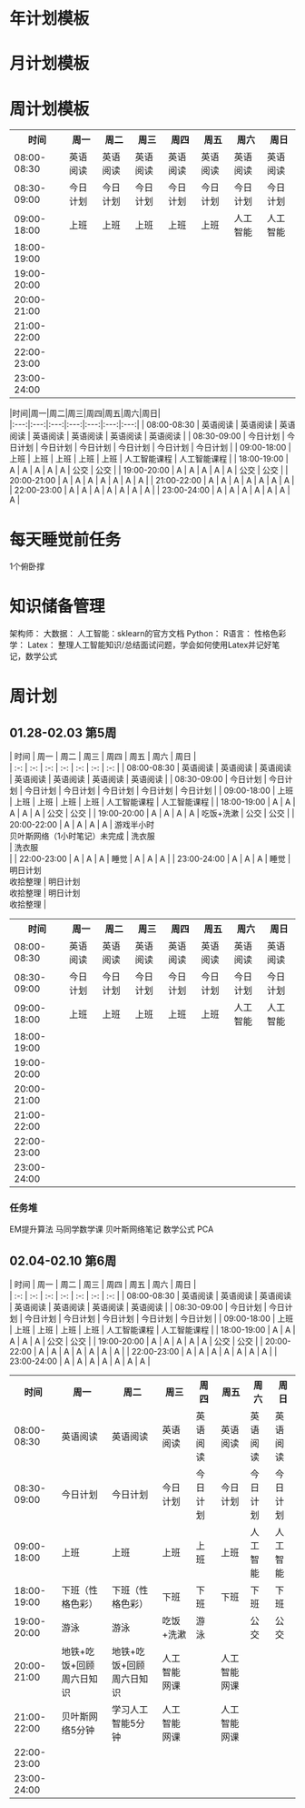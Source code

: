 # 年计划模板 #

# 月计划模板 #

# 周计划模板 #

<table>
<tr>
<th>时间</th><th>周一</th><th>周二</th><th>周三</th><th>周四</th><th>周五</th><th>周六</th><th>周日</th></tr>
<tr>
<td>08:00-08:30</td><td>英语阅读</td>
<td>英语阅读</td><td>英语阅读</td>
<td>英语阅读</td><td>英语阅读</td>
<td>英语阅读</td><td>英语阅读</td>
</tr>
</tr>
<tr>
<td>08:30-09:00</td><td>今日计划</td>
<td>今日计划</td><td>今日计划</td>
<td>今日计划</td><td>今日计划</td>
<td>今日计划</td><td>今日计划</td>
</tr>
</tr>
<tr>
<td>09:00-18:00</td><td>上班</td>
<td>上班</td><td>上班</td>
<td>上班</td><td>上班</td>
<td>人工智能</td><td>人工智能</td>
</tr>
</tr>
<tr>
<td>18:00-19:00</td><td></td>
<td></td><td></td>
<td></td><td></td>
<td></td><td></td>
</tr>
</tr>
<tr>
<td>19:00-20:00</td><td></td>
<td></td><td></td>
<td></td><td></td>
<td></td><td></td>
</tr>
</tr>
<tr>
<td>20:00-21:00</td><td></td>
<td></td><td></td>
<td></td><td></td>
<td></td><td></td>
</tr>
</tr>
<tr>
<td>21:00-22:00</td><td></td>
<td></td><td></td>
<td></td><td></td>
<td></td><td></td>
</tr>
</tr>
<tr>
<td>22:00-23:00</td><td></td>
<td></td><td></td>
<td></td><td></td>
<td></td><td></td>
</tr>
<tr>
<td>23:00-24:00</td><td></td>
<td></td><td></td>
<td></td><td></td>
<td></td><td></td>
</tr>
</table>

|时间|周一|周二|周三|周四|周五|周六|周日|  
|:---:|:---:|:---:|:---:|:---:|:---:|:---:|
| 08&#58;00-08&#58;30 | 英语阅读 | 英语阅读 | 英语阅读 | 英语阅读 | 英语阅读 | 英语阅读 | 英语阅读 |
| 08&#58;30-09&#58;00 | 今日计划 | 今日计划 | 今日计划 | 今日计划 | 今日计划 | 今日计划 | 今日计划 |
| 09&#58;00-18&#58;00 | 上班 | 上班 | 上班 | 上班 | 上班 | 人工智能课程 | 人工智能课程 |
| 18&#58;00-19&#58;00 | A | A | A | A | A | 公交 | 公交 |
| 19&#58;00-20&#58;00 | A | A | A | A | A | 公交 | 公交 |
| 20&#58;00-21&#58;00 | A | A | A | A | A | A | A |
| 21&#58;00-22&#58;00 | A | A | A | A | A | A | A |
| 22&#58;00-23&#58;00 | A | A | A | A | A | A | A |
| 23&#58;00-24&#58;00 | A | A | A | A | A | A | A |

# 每天睡觉前任务 #

1个俯卧撑



# 知识储备管理 #

架构师：
大数据：
人工智能：sklearn的官方文档
Python：
R语言：
性格色彩学：
Latex： 整理人工智能知识/总结面试问题，学会如何使用Latex并记好笔记，数学公式



# 周计划 #

## 01.28-02.03 第5周 ##

| 时间 | 周一 | 周二 | 周三 | 周四 | 周五 | 周六 | 周日 |  
| :-: | :-: | :-: | :-: | :-: | :-: | :-: |
| 08&#58;00-08&#58;30 | 英语阅读 | 英语阅读 | 英语阅读 | 英语阅读 | 英语阅读 | 英语阅读 | 英语阅读 |
| 08&#58;30-09&#58;00 | 今日计划 | 今日计划 | 今日计划 | 今日计划 | 今日计划 | 今日计划 | 今日计划 |
| 09&#58;00-18&#58;00 | 上班 | 上班 | 上班 | 上班 | 上班 | 人工智能课程 | 人工智能课程 |
| 18&#58;00-19&#58;00 | A | A | A | A | A | 公交 | 公交 |
| 19&#58;00-20&#58;00 | A | A | A | A | 吃饭+洗漱 | 公交 | 公交 |
| 20&#58;00-22&#58;00 | A | A | A | A | 游戏半小时<br/>贝叶斯网络（1小时笔记）未完成 | 洗衣服<br/> | 洗衣服<br/> |
| 22&#58;00-23&#58;00 | A | A | A | 睡觉 | A | A | A |
| 23&#58;00-24&#58;00 | A | A | A | 睡觉 | 明日计划<br/>收拾整理 | 明日计划<br/>收拾整理 | 明日计划<br/>收拾整理 |

<table>
<tr>
<th>时间</th><th>周一</th><th>周二</th><th>周三</th><th>周四</th><th>周五</th><th>周六</th><th>周日</th></tr>
<tr>
<td>08:00-08:30</td><td>英语阅读</td>
<td>英语阅读</td><td>英语阅读</td>
<td>英语阅读</td><td>英语阅读</td>
<td>英语阅读</td><td>英语阅读</td>
</tr>
</tr>
<tr>
<td>08:30-09:00</td><td>今日计划</td>
<td>今日计划</td><td>今日计划</td>
<td>今日计划</td><td>今日计划</td>
<td>今日计划</td><td>今日计划</td>
</tr>
</tr>
<tr>
<td>09:00-18:00</td><td>上班</td>
<td>上班</td><td>上班</td>
<td>上班</td><td>上班</td>
<td>人工智能</td><td>人工智能</td>
</tr>
</tr>
<tr>
<td>18:00-19:00</td><td></td>
<td></td><td></td>
<td></td><td></td>
<td></td><td></td>
</tr>
</tr>
<tr>
<td>19:00-20:00</td><td></td>
<td></td><td></td>
<td></td><td></td>
<td></td><td></td>
</tr>
</tr>
<tr>
<td>20:00-21:00</td><td></td>
<td></td><td></td>
<td></td><td></td>
<td></td><td></td>
</tr>
</tr>
<tr>
<td>21:00-22:00</td><td></td>
<td></td><td></td>
<td></td><td></td>
<td></td><td></td>
</tr>
</tr>
<tr>
<td>22:00-23:00</td><td></td>
<td></td><td></td>
<td></td><td></td>
<td></td><td></td>
</tr>
<tr>
<td>23:00-24:00</td><td></td>
<td></td><td></td>
<td></td><td></td>
<td></td><td></td>
</tr>
</table>

### 任务堆 ###

EM提升算法
马同学数学课
贝叶斯网络笔记
数学公式
PCA




## 02.04-02.10 第6周 ##

| 时间 | 周一 | 周二 | 周三 | 周四 | 周五 | 周六 | 周日 |  
| :-: | :-: | :-: | :-: | :-: | :-: | :-: |
| 08&#58;00-08&#58;30 | 英语阅读 | 英语阅读 | 英语阅读 | 英语阅读 | 英语阅读 | 英语阅读 | 英语阅读 |
| 08&#58;30-09&#58;00 | 今日计划 | 今日计划 | 今日计划 | 今日计划 | 今日计划 | 今日计划 | 今日计划 |
| 09&#58;00-18&#58;00 | 上班 | 上班 | 上班 | 上班 | 上班 | 人工智能课程 | 人工智能课程 |
| 18&#58;00-19&#58;00 | A | A | A | A | A | 公交 | 公交 |
| 19&#58;00-20&#58;00 | A | A | A | A | A | 公交 | 公交 |
| 20&#58;00-22&#58;00 | A | A | A | A | A | A | A |
| 22&#58;00-23&#58;00 | A | A | A | A | A | A | A |
| 23&#58;00-24&#58;00 | A | A | A | A | A | A | A |


<table>
<tr>
<th>时间</th><th>周一</th><th>周二</th><th>周三</th><th>周四</th><th>周五</th><th>周六</th><th>周日</th></tr>
<tr>
<td>08&#58;00-08&#58;30</td><td>英语阅读</td>
<td>英语阅读</td><td>英语阅读</td>
<td>英语阅读</td><td>英语阅读</td>
<td>英语阅读</td><td>英语阅读</td>
</tr>
</tr>
<tr>
<td>08:30-09:00</td><td>今日计划</td>
<td>今日计划</td><td>今日计划</td>
<td>今日计划</td><td>今日计划</td>
<td>今日计划</td><td>今日计划</td>
</tr>
</tr>
<tr>
<td>09:00-18:00</td><td>上班</td>
<td>上班</td><td>上班</td>
<td>上班</td><td>上班</td>
<td>人工智能</td><td>人工智能</td>
</tr>
</tr>
<tr>
<td>18:00-19:00</td><td>下班（性格色彩）</td>
<td>下班（性格色彩）</td><td>下班</td>
<td>下班</td><td>下班</td>
<td>下班</td><td>下班</td>
</tr>
</tr>
<tr>
<td>19:00-20:00</td><td>游泳</td>
<td>游泳</td><td>吃饭+洗漱</td>
<td>游泳</td><td></td>
<td>公交</td><td>公交</td>
</tr>
</tr>
<tr>
<td>20:00-21:00</td><td>地铁+吃饭+回顾周六日知识</td>
<td>地铁+吃饭+回顾周六日知识</td><td>人工智能网课</td>
<td></td><td>人工智能网课</td>
<td></td><td></td>
</tr>
</tr>
<tr>
<td>21:00-22:00</td><td>贝叶斯网络5分钟</td>
<td>学习人工智能5分钟</td><td>人工智能网课</td>
<td></td><td>人工智能网课</td>
<td></td><td></td>
</tr>
</tr>
<tr>
<td>22:00-23:00</td><td></td>
<td></td><td></td>
<td></td><td></td>
<td></td><td></td>
</tr>
<tr>
<td>23:00-24:00</td><td></td>
<td></td><td></td>
<td></td><td></td>
<td></td><td></td>
</tr>
</table>

